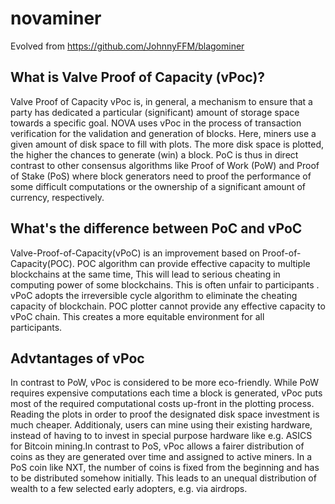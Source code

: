 # novaminer

Evolved from https://github.com/JohnnyFFM/blagominer

## What is Valve Proof of Capacity (vPoc)?
Valve Proof of Capacity vPoc is, in general, a mechanism to ensure that a party has dedicated a particular (significant) amount of storage space towards a specific goal. NOVA uses vPoc in the process of transaction verification for the validation and generation of blocks. Here, miners use a given amount of disk space to fill with plots. The more disk space is plotted, the higher the chances to generate (win) a block. PoC is thus in direct contrast to other consensus algorithms like Proof of Work (PoW) and Proof of Stake (PoS) where block generators need to proof the performance of some difficult computations or the ownership of a significant amount of currency, respectively.

## What's the difference between PoC and vPoC
Valve-Proof-of-Capacity(vPoC) is an improvement based on Proof-of-Capacity(POC).
POC algorithm can provide effective capacity to multiple blockchains at the same time, This will lead to serious cheating in computing power of some blockchains. This is often unfair to participants .
vPoC adopts the irreversible cycle algorithm to eliminate the cheating capacity of blockchain. POC plotter cannot provide any effective capacity to vPoC chain. This creates a more equitable environment for all participants. 

## Advtantages of vPoc
In contrast to PoW, vPoc is considered to be more eco-friendly. While PoW requires expensive computations each time a block is generated, vPoc puts most of the required computational costs up-front in the plotting process. Reading the plots in order to proof the designated disk space investment is much cheaper. Additionaly, users can mine using their existing hardware, instead of having to to invest in special purpose hardware like e.g. ASICS for Bitcoin mining.In contrast to PoS, vPoc allows a fairer distribution of coins as they are generated over time and assigned to active miners. In a PoS coin like NXT, the number of coins is fixed from the beginning and has to be distributed somehow initially. This leads to an unequal distribution of wealth to a few selected early adopters, e.g. via airdrops.
